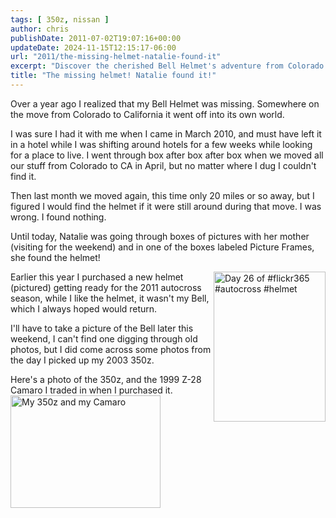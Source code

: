 ```yaml
---
tags: [ 350z, nissan ]
author: chris
publishDate: 2011-07-02T19:07:16+00:00
updateDate: 2024-11-15T12:15:17-06:00
url: "2011/the-missing-helmet-natalie-found-it"
excerpt: "Discover the cherished Bell Helmet's adventure from Colorado to California, lost during a move, and its unexpected reunion with the owner."
title: "The missing helmet! Natalie found it!"
---
```


Over a year ago I realized that my Bell Helmet was missing. Somewhere on the move from Colorado to California it went off into its own world.

I was sure I had it with me when I came in March 2010, and must have left it in a hotel while I was shifting around hotels for a few weeks while looking for a place to live. I went through box after box after box when we moved all our stuff from Colorado to CA in April, but no matter where I dug I couldn't find it.

Then last month we moved again, this time only 20 miles or so away, but I figured I would find the helmet if it were still around during that move. I was wrong. I found nothing.

Until today, Natalie was going through boxes of pictures with her mother (visiting for the weekend) and in one of the boxes labeled Picture Frames, she found the helmet!

<a title="Day 26 of #flickr365 #autocross #helmet by chrishammond, on Flickr" href="https://www.flickr.com/photos/chammond/5390956023/"><img alt="Day 26 of #flickr365 #autocross #helmet" align="right" src="https://farm6.static.flickr.com/5296/5390956023_41ce9910af_m.jpg" width="179" height="240" /></a>Earlier this year I purchased a new helmet (pictured) getting ready for the 2011 autocross season, while I like the helmet, it wasn't my Bell, which I always hoped would return.

I'll have to take a picture of the Bell later this weekend, I can't find one digging through old photos, but I did come across some photos from the day I picked up my 2003 350z.

Here's a photo of the 350z, and the 1999 Z-28 Camaro I traded in when I purchased it.
 <a title="My 350z and my Camaro by chrishammond, on Flickr" href="https://www.flickr.com/photos/chammond/5893276184/"><img alt="My 350z and my Camaro" src="https://farm6.static.flickr.com/5064/5893276184_d938cdcd93_m.jpg" width="240" height="180" /></a>
